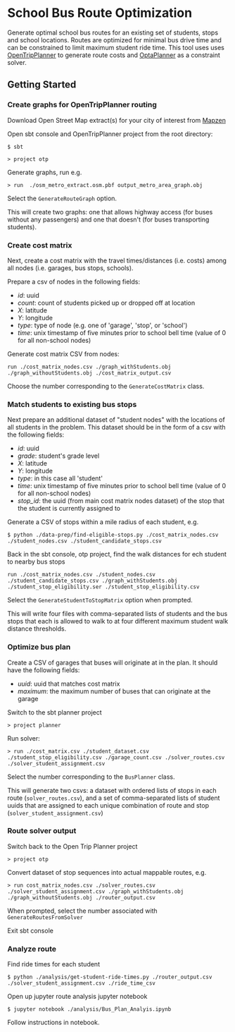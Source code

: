 # School Bus Route Optimization

Generate optimal school bus routes for an existing set of students, stops and school locations. Routes are optimized for minimal bus drive time and can be constrained to limit maximum student ride time. This tool uses uses [OpenTripPlanner](https://github.com/opentripplanner/OpenTripPlanner) to generate route costs and [OptaPlanner](https://github.com/kiegroup/optaplanner) as a constraint solver.  

## Getting Started

### Create graphs for OpenTripPlanner routing
Download Open Street Map extract(s) for your city of interest from [Mapzen](https://mapzen.com/data/metro-extracts)

Open sbt console and OpenTripPlanner project from the root directory:

`$ sbt`

`> project otp`

Generate graphs, run e.g.

`> run  ./osm_metro_extract.osm.pbf output_metro_area_graph.obj`

Select the `GenerateRouteGraph` option.

This will create two graphs: one that allows highway access (for buses without any passengers) and one that doesn't (for buses transporting students). 

### Create cost matrix 

Next, create a cost matrix with the travel times/distances (i.e. costs) among all nodes (i.e. garages, bus stops, schools).

Prepare a csv of nodes in the following fields:

* *id*: uuid
* *count*: count of students picked up or dropped off at location
* *X*: latitude
* *Y*: longitude
* *type*: type of node (e.g. one of 'garage', 'stop', or 'school')
* *time*: unix timestamp of five minutes prior to school bell time (value of 0 for all non-school nodes)

Generate cost matrix CSV from nodes:

`run ./cost_matrix_nodes.csv ./graph_withStudents.obj ./graph_withoutStudents.obj ./cost_matrix_output.csv`

Choose the number corresponding to the `GenerateCostMatrix` class.

### Match students to existing bus stops

Next prepare an additional dataset of "student nodes" with the locations of all students in the problem. This dataset should be in the form of a csv with the following fields:

* *id*: uuid
* *grade*: student's grade level
* *X*: latitude
* *Y*: longitude
* *type*: in this case all 'student'
* *time*: unix timestamp of five minutes prior to school bell time (value of 0 for all non-school nodes)
* *stop_id*: the uuid (from main cost matrix nodes dataset) of the stop that the student is currently assigned to

Generate a CSV of stops within a mile radius of each student, e.g.

`$ python ./data-prep/find-eligible-stops.py ./cost_matrix_nodes.csv ./student_nodes.csv ./student_candidate_stops.csv`

Back in the sbt console, otp project, find the walk distances for ech student to nearby bus stops

`run ./cost_matrix_nodes.csv ./student_nodes.csv ./student_candidate_stops.csv ./graph_withStudents.obj ./student_stop_eligibility.ser ./student_stop_eligibility.csv`

Select the `GenerateStudentToStopMatrix` option when prompted. 

This will write four files with comma-separated lists of students and the bus stops that each is allowed to walk to at four different maximum student walk distance thresholds.

### Optimize bus plan

Create a CSV of garages that buses will originate at in the plan. It should have the following fields:

* *uuid*: uuid that matches cost matrix
* *maximum*: the maximum number of buses that can originate at the garage

Switch to the sbt planner project

`> project planner`

Run solver:

`> run ./cost_matrix.csv ./student_dataset.csv ./student_stop_eligibility.csv ./garage_count.csv ./solver_routes.csv ./solver_student_assignment.csv`

Select the number corresponding to the `BusPlanner` class.

This will generate two csvs: a dataset with ordered lists of stops in each route (`solver_routes.csv`), and a set of comma-separated lists of student uuids that are assigned to each unique combination of route and stop (`solver_student_assignment.csv`) 

### Route solver output

Switch back to the Open Trip Planner project

`> project otp`

Convert dataset of stop sequences into actual mappable routes, e.g.

`> run cost_matrix_nodes.csv ./solver_routes.csv ./solver_student_assignment.csv ./graph_withStudents.obj ./graph_withoutStudents.obj ./router_output.csv`

When prompted, select the number associated with `GenerateRoutesFromSolver`

Exit sbt console

### Analyze route

Find ride times for each student

`$ python ./analysis/get-student-ride-times.py ./router_output.csv ./solver_student_assignment.csv ./ride_time_csv`

Open up jupyter route analysis jupyter notebook

`$ jupyter notebook ./analysis/Bus_Plan_Analyis.ipynb`

Follow instructions in notebook.





